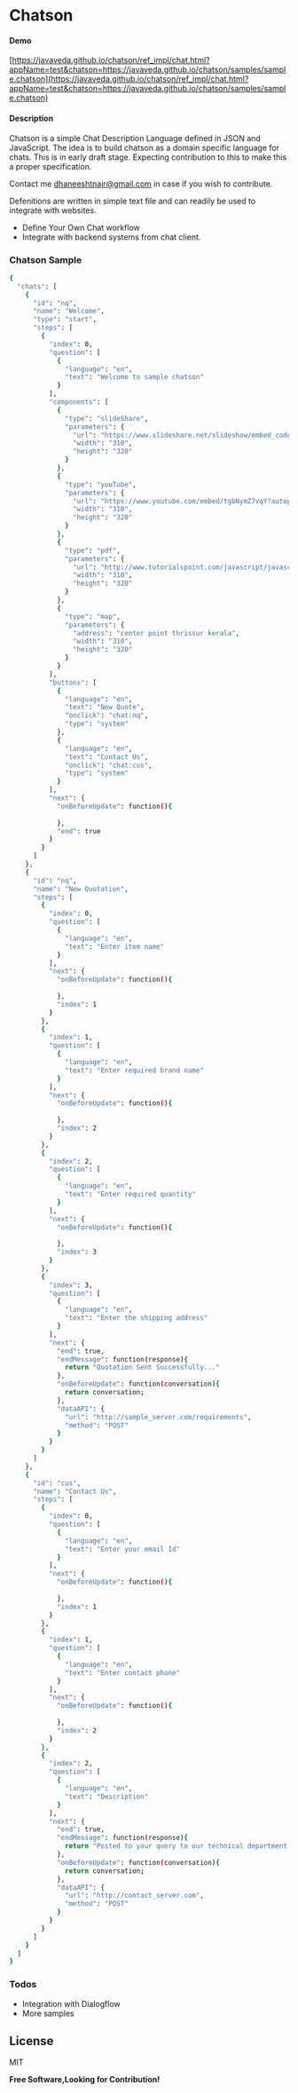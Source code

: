 # Chatson
#### Demo
[https://javaveda.github.io/chatson/ref_impl/chat.html?appName=test&chatson=https://javaveda.github.io/chatson/samples/sample.chatson](https://javaveda.github.io/chatson/ref_impl/chat.html?appName=test&chatson=https://javaveda.github.io/chatson/samples/sample.chatson)

#### Description
Chatson is a simple Chat Description Language defined in JSON and JavaScript.
The idea is to build chatson as a domain specific language for chats.
This is in early draft stage. Expecting contribution to this to make this a proper specification.

Contact me dhaneeshtnair@gmail.com in case if you wish to contribute.

Defenitions are written in simple text file and can readily be used to integrate with websites.
  - Define Your Own Chat workflow
  - Integrate with backend systems from chat client.

### Chatson Sample

```sh
{
  "chats": [
    {
      "id": "nq",
      "name": "Welcome",
      "type": "start",
      "steps": [
        {
          "index": 0,
          "question": [
            {
              "language": "en",
              "text": "Welcome to sample chatson"
            }
          ],
          "components": [
            {
              "type": "slideShare",
              "parameters": {
                "url": "https://www.slideshare.net/slideshow/embed_code/key/Fr6pVEwNbfy8Lc",
                "width": "310",
                "height": "320"
              }
            },
            {
              "type": "youTube",
              "parameters": {
                "url": "https://www.youtube.com/embed/tgbNymZ7vqY?autoplay=1",
                "width": "310",
                "height": "320"
              }
            },
            {
              "type": "pdf",
              "parameters": {
                "url": "http://www.tutorialspoint.com/javascript/javascript_tutorial.pdf",
                "width": "310",
                "height": "320"
              }
            },
            {
              "type": "map",
              "parameters": {
                "address": "center point thrissur kerala",
                "width": "310",
                "height": "320"
              }
            }
          ],
          "buttons": [
            {
              "language": "en",
              "text": "New Quote",
              "onclick": "chat:nq",
              "type": "system"
            },
            {
              "language": "en",
              "text": "Contact Us",
              "onclick": "chat:cus",
              "type": "system"
            }
          ],
          "next": {
            "onBeforeUpdate": function(){
              
            },
            "end": true
          }
        }
      ]
    },
    {
      "id": "nq",
      "name": "New Quotation",
      "steps": [
        {
          "index": 0,
          "question": [
            {
              "language": "en",
              "text": "Enter item name"
            }
          ],
          "next": {
            "onBeforeUpdate": function(){
              
            },
            "index": 1
          }
        },
        {
          "index": 1,
          "question": [
            {
              "language": "en",
              "text": "Enter required brand name"
            }
          ],
          "next": {
            "onBeforeUpdate": function(){
              
            },
            "index": 2
          }
        },
        {
          "index": 2,
          "question": [
            {
              "language": "en",
              "text": "Enter required quantity"
            }
          ],
          "next": {
            "onBeforeUpdate": function(){
              
            },
            "index": 3
          }
        },
        {
          "index": 3,
          "question": [
            {
              "language": "en",
              "text": "Enter the shipping address"
            }
          ],
          "next": {
            "end": true,
            "endMessage": function(response){
              return "Quotation Sent Successfully..."
            },
            "onBeforeUpdate": function(conversation){
              return conversation;
            },
            "dataAPI": {
              "url": "http://sample_server.com/requirements",
              "method": "POST"
            }
          }
        }
      ]
    },
    {
      "id": "cus",
      "name": "Contact Us",
      "steps": [
        {
          "index": 0,
          "question": [
            {
              "language": "en",
              "text": "Enter your email Id"
            }
          ],
          "next": {
            "onBeforeUpdate": function(){
              
            },
            "index": 1
          }
        },
        {
          "index": 1,
          "question": [
            {
              "language": "en",
              "text": "Enter contact phone"
            }
          ],
          "next": {
            "onBeforeUpdate": function(){
              
            },
            "index": 2
          }
        },
        {
          "index": 2,
          "question": [
            {
              "language": "en",
              "text": "Description"
            }
          ],
          "next": {
            "end": true,
            "endMessage": function(response){
              return "Posted to your query to our technical department.\nWe will assist you shortly."
            },
            "onBeforeUpdate": function(conversation){
              return conversation;
            },
            "dataAPI": {
              "url": "http://contact_server.com",
              "method": "POST"
            }
          }
        }
      ]
    }
  ]
}
```
### Todos

 - Integration with Dialogflow
 - More samples

License
----

MIT

**Free Software,Looking for Contribution!**



